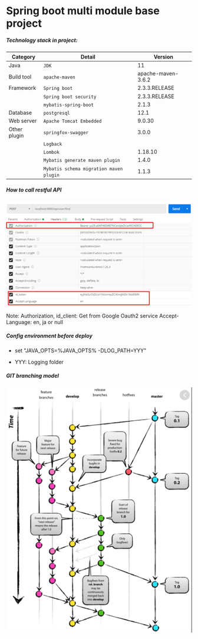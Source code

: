 # Spring boot multi module base project

##### Technology stack in project:

|Category        |Detail                         |Version                      |
|----------------|-------------------------------|-----------------------------|
|Java            |`JDK`                          |11                           |
|Build tool      |`apache-maven`                 |apache-maven-3.6.2           |
|Framework       |`Spring boot`                  |2.3.3.RELEASE      
|                |`Spring boot security`         |2.3.3.RELEASE  
|                |`mybatis-spring-boot`          |2.1.3                      |
|Database        |`postgresql`                   |12.1                         |
|Web server      |`Apache Tomcat Embedded`       |9.0.30                       |
|Other plugin    |`springfox-swagger`            |3.0.0                        |
|                |`Logback`                      |                             |
|                |`Lombok`                       |1.18.10    
|                |`Mybatis generate maven plugin`|1.4.0   
|                |`Mybatis schema migration maven plugin`|1.1.3  

##### How to call restful API

![DTO](assets/images/call-api.png?raw=true)

Note: Authorization, id_client: Get from Google Oauth2 service
Accept-Language: en, ja or null 

##### Config environment before deploy
- set "JAVA_OPTS=%JAVA_OPTS% -DLOG_PATH=YYY"
* YYY: Logging folder

##### GIT branching model
![DTO](assets/images/GIT.png?raw=true)





